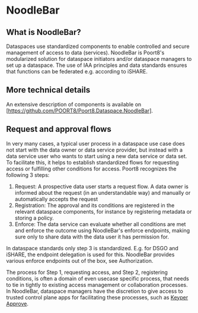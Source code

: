 

# NoodleBar

## What is NoodleBar?
Dataspaces use standardized components to enable controlled and secure management of access to data (services). NoodleBar is Poort8's modularized solution for dataspace initiators and/or dataspace managers to set up a dataspace. The use of IAA principles and data standards ensures that functions can be federated e.g. according to iSHARE.

## More technical details
An extensive description of components is available on [https://github.com/POORT8/Poort8.Dataspace.NoodleBar].

## Request and approval flows

In very many cases, a typical user process in a dataspace use case does not start with the data owner or data service provider, but instead with a data service user who wants to start using a new data service or data set. To facilitate this, it helps to establish standardized flows for requesting access or fulfilling other conditions for access. Poort8 recognizes the following 3 steps:

1. Request: A prospective data user starts a request flow. A data owner is informed about the request (in an understandable way) and manually or automatically accepts the request
2. Registration: The approval and its conditions are registered in the relevant dataspace components, for instance by registering metadata or storing a policy.
3. Enforce: The data service can evaluate whether all conditions are met and enforce the outcome using NoodleBar's enforce endpoints, making sure only to share data with the data user it has permission for.

In  dataspace standards only step 3 is standardized. E.g. for DSGO and iSHARE, the endpoint delegation is used for this. NoodleBar provides various enforce endpoints out of the box, see Authorization.

The process for Step 1, requesting access, and Step 2, registering conditions, is often a domain of even usecase specific process, that needs to tie in tightly to existing access management or collaboration processes. In NoodleBar, dataspace managers have the discretion to give access to trusted control plane apps for facilitating these processes, such as [Keyper Approve](../keyper/).
